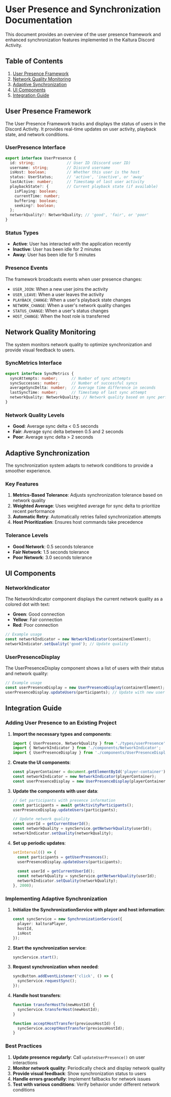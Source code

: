 # User Presence and Synchronization Documentation

This document provides an overview of the user presence framework and enhanced synchronization features implemented in the Kaltura Discord Activity.

## Table of Contents
1. [User Presence Framework](#user-presence-framework)
2. [Network Quality Monitoring](#network-quality-monitoring)
3. [Adaptive Synchronization](#adaptive-synchronization)
4. [UI Components](#ui-components)
5. [Integration Guide](#integration-guide)

## User Presence Framework

The User Presence Framework tracks and displays the status of users in the Discord Activity. It provides real-time updates on user activity, playback state, and network conditions.

### UserPresence Interface

```typescript
export interface UserPresence {
  id: string;              // User ID (Discord user ID)
  username: string;        // Discord username
  isHost: boolean;         // Whether this user is the host
  status: UserStatus;      // 'active', 'inactive', or 'away'
  lastActive: number;      // Timestamp of last user activity
  playbackState?: {        // Current playback state (if available)
    isPlaying: boolean;
    currentTime: number;
    buffering: boolean;
    seeking?: boolean;
  };
  networkQuality?: NetworkQuality; // 'good', 'fair', or 'poor'
}
```

### Status Types

- **Active**: User has interacted with the application recently
- **Inactive**: User has been idle for 2 minutes
- **Away**: User has been idle for 5 minutes

### Presence Events

The framework broadcasts events when user presence changes:

- `USER_JOIN`: When a new user joins the activity
- `USER_LEAVE`: When a user leaves the activity
- `PLAYBACK_CHANGE`: When a user's playback state changes
- `NETWORK_CHANGE`: When a user's network quality changes
- `STATUS_CHANGE`: When a user's status changes
- `HOST_CHANGE`: When the host role is transferred

## Network Quality Monitoring

The system monitors network quality to optimize synchronization and provide visual feedback to users.

### SyncMetrics Interface

```typescript
export interface SyncMetrics {
  syncAttempts: number;      // Number of sync attempts
  syncSuccesses: number;     // Number of successful syncs
  averageSyncDelta: number;  // Average time difference in seconds
  lastSyncTime: number;      // Timestamp of last sync attempt
  networkQuality: NetworkQuality; // Network quality based on sync performance
}
```

### Network Quality Levels

- **Good**: Average sync delta < 0.5 seconds
- **Fair**: Average sync delta between 0.5 and 2 seconds
- **Poor**: Average sync delta > 2 seconds

## Adaptive Synchronization

The synchronization system adapts to network conditions to provide a smoother experience.

### Key Features

1. **Metrics-Based Tolerance**: Adjusts synchronization tolerance based on network quality
2. **Weighted Average**: Uses weighted average for sync delta to prioritize recent performance
3. **Automatic Retry**: Automatically retries failed synchronization attempts
4. **Host Prioritization**: Ensures host commands take precedence

### Tolerance Levels

- **Good Network**: 0.5 seconds tolerance
- **Fair Network**: 1.5 seconds tolerance
- **Poor Network**: 3.0 seconds tolerance

## UI Components

### NetworkIndicator

The NetworkIndicator component displays the current network quality as a colored dot with text:

- **Green**: Good connection
- **Yellow**: Fair connection
- **Red**: Poor connection

```typescript
// Example usage
const networkIndicator = new NetworkIndicator(containerElement);
networkIndicator.setQuality('good'); // Update quality
```

### UserPresenceDisplay

The UserPresenceDisplay component shows a list of users with their status and network quality:

```typescript
// Example usage
const userPresenceDisplay = new UserPresenceDisplay(containerElement);
userPresenceDisplay.updateUsers(participants); // Update with new user data
```

## Integration Guide

### Adding User Presence to an Existing Project

1. **Import the necessary types and components**:
   ```typescript
   import { UserPresence, NetworkQuality } from './types/userPresence';
   import { NetworkIndicator } from './components/NetworkIndicator';
   import { UserPresenceDisplay } from './components/UserPresenceDisplay';
   ```

2. **Create the UI components**:
   ```typescript
   const playerContainer = document.getElementById('player-container');
   const networkIndicator = new NetworkIndicator(playerContainer);
   const userPresenceDisplay = new UserPresenceDisplay(playerContainer);
   ```

3. **Update the components with user data**:
   ```typescript
   // Get participants with presence information
   const participants = await getActivityParticipants();
   userPresenceDisplay.updateUsers(participants);
   
   // Update network quality
   const userId = getCurrentUserId();
   const networkQuality = syncService.getNetworkQuality(userId);
   networkIndicator.setQuality(networkQuality);
   ```

4. **Set up periodic updates**:
   ```typescript
   setInterval(() => {
     const participants = getUserPresences();
     userPresenceDisplay.updateUsers(participants);
     
     const userId = getCurrentUserId();
     const networkQuality = syncService.getNetworkQuality(userId);
     networkIndicator.setQuality(networkQuality);
   }, 2000);
   ```

### Implementing Adaptive Synchronization

1. **Initialize the SynchronizationService with player and host information**:
   ```typescript
   const syncService = new SynchronizationService({
     player: kalturaPlayer,
     hostId,
     isHost
   });
   ```

2. **Start the synchronization service**:
   ```typescript
   syncService.start();
   ```

3. **Request synchronization when needed**:
   ```typescript
   syncButton.addEventListener('click', () => {
     syncService.requestSync();
   });
   ```

4. **Handle host transfers**:
   ```typescript
   function transferHostTo(newHostId) {
     syncService.transferHost(newHostId);
   }
   
   function acceptHostTransfer(previousHostId) {
     syncService.acceptHostTransfer(previousHostId);
   }
   ```

### Best Practices

1. **Update presence regularly**: Call `updateUserPresence()` on user interactions
2. **Monitor network quality**: Periodically check and display network quality
3. **Provide visual feedback**: Show synchronization status to users
4. **Handle errors gracefully**: Implement fallbacks for network issues
5. **Test with various conditions**: Verify behavior under different network conditions